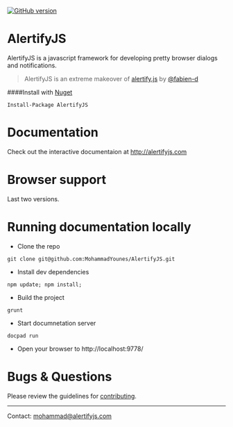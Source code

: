 [![GitHub version](https://badge.fury.io/gh/MohammadYounes%2FAlertifyJS.svg)](http://badge.fury.io/gh/MohammadYounes%2FAlertifyJS)

AlertifyJS
==========

AlertifyJS is a javascript framework for developing pretty browser dialogs and notifications.

> AlertifyJS is an extreme makeover of <a href="http://www.github.com/fabien-d/alertify.js">alertify.js</a> by <a href="http://www.github.com/fabien-d">@fabien-d</a>



####Install with [Nuget](https://www.nuget.org/packages/AlertifyJS/)

```
Install-Package AlertifyJS
```


Documentation
==========
Check out the interactive documentaion at http://alertifyjs.com


Browser support
==========
Last two versions.



Running documentation locally
==========
* Clone the repo
```
git clone git@github.com:MohammadYounes/AlertifyJS.git
```

* Install dev dependencies
```
npm update; npm install;
```

* Build the project
```
grunt
```

* Start documnetation server
```
docpad run
```
* Open your browser to http://localhost:9778/



Bugs & Questions
==========
Please review the guidelines for [contributing](https://github.com/MohammadYounes/AlertifyJS/blob/master/CONTRIBUTING.md).


------
Contact: [mohammad@alertifyjs.com](mailto:mohammad@alertifyjs.com)
